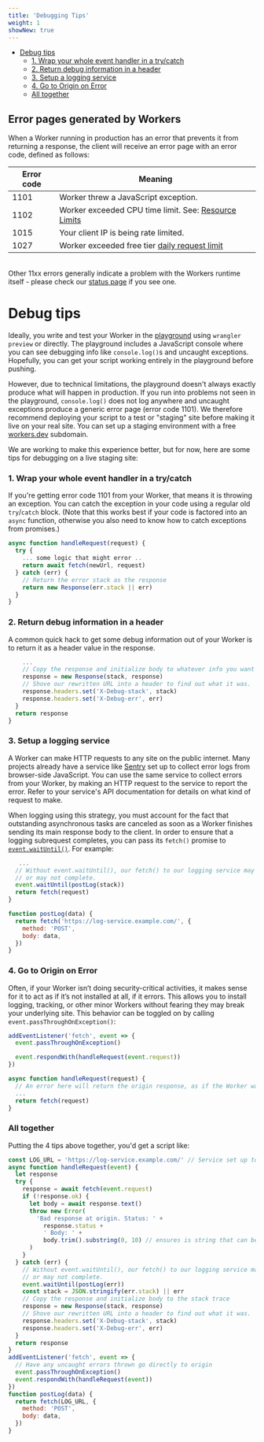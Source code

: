 ```yaml
---
title: 'Debugging Tips'
weight: 1
showNew: true
---
```


- [Debug tips](#debug-tips)
  - [1. Wrap your whole event handler in a try/catch](#1-wrap-your-whole-event-handler-in-a-try-catch)
  - [2. Return debug information in a header](#2-return-debug-information-in-a-header)
  - [3. Setup a logging service](#3-setup-a-logging-service)
  - [4. Go to Origin on Error](#4-go-to-origin-on-error)
  - [All together](#all-together)

## Error pages generated by Workers

When a Worker running in production has an error that prevents it from returning a response, the client will receive an error page with an error code, defined as follows:

| Error code | Meaning                                                                            |
| ---------- | ---------------------------------------------------------------------------------- |
| 1101       | Worker threw a JavaScript exception.                                               |
| 1102       | Worker exceeded CPU time limit. See: [Resource Limits](/about/limits)              |
| 1015       | Your client IP is being rate limited.                                              |
| 1027       | Worker exceeded free tier [daily request limit](/about/limits#Daily-Request-Limit) |

<br/>Other 11xx errors generally indicate a problem with the Workers runtime itself - please check our [status page](https://www.cloudflarestatus.com/) if you see one.

# Debug tips

Ideally, you write and test your Worker in the [playground](/tooling/playground) using `wrangler preview` or directly. The playground includes a JavaScript console where you can see debugging info like `console.log()`s and uncaught exceptions. Hopefully, you can get your script working entirely in the playground before pushing.

However, due to technical limitations, the playground doesn't always exactly produce what will happen in production. If you run into problems not seen in the playground, `console.log()` does not log anywhere and uncaught exceptions produce a generic error page (error code 1101). We therefore recommend deploying your script to a test or "staging" site before making it live on your real site. You can set up a staging environment with a free [workers.dev](/about/routes/#workers-dev) subdomain.

We are working to make this experience better, but for now, here are some tips for debugging on a live staging site:

### 1. Wrap your whole event handler in a try/catch

If you're getting error code 1101 from your Worker, that means it is throwing an exception. You can catch the exception in your code using a regular old `try`/`catch` block. (Note that this works best if your code is factored into an `async` function, otherwise you also need to know how to catch exceptions from promises.)

```javascript
async function handleRequest(request) {
  try {
    ... some logic that might error ..
    return await fetch(newUrl, request)
  } catch (err) {
    // Return the error stack as the response
    return new Response(err.stack || err)
  }
}
```

### 2. Return debug information in a header

A common quick hack to get some debug information out of your Worker is to return it as a header value in the response.

```javascript
	...
    // Copy the response and initialize body to whatever info you want to log
    response = new Response(stack, response)
    // Shove our rewritten URL into a header to find out what it was.
    response.headers.set('X-Debug-stack', stack)
    response.headers.set('X-Debug-err', err)
  }
  return response
}
```

### 3. Setup a logging service

A Worker can make HTTP requests to any site on the public internet. Many projects already have a service like [Sentry](https://sentry.io/) set up to collect error logs from browser-side JavaScript. You can use the same service to collect errors from your Worker, by making an HTTP request to the service to report the error. Refer to your service's API documentation for details on what kind of request to make.

When logging using this strategy, you must account for the fact that outstanding asynchronous tasks are canceled as soon as a Worker finishes sending its main response body to the client. In order to ensure that a logging subrequest completes, you can pass its `fetch()` promise to [`event.waitUntil()`](https://developer.mozilla.org/en-US/docs/Web/API/ExtendableEvent/waitUntil). For example:

```javascript
   ...
  // Without event.waitUntil(), our fetch() to our logging service may
  // or may not complete.
  event.waitUntil(postLog(stack))
  return fetch(request)
}

function postLog(data) {
  return fetch('https://log-service.example.com/', {
    method: 'POST',
    body: data,
  })
}
```

### 4. Go to Origin on Error

Often, if your Worker isn’t doing security-critical activities, it makes sense for it to act as if it’s not
installed at all, if it errors. This allows you to install logging, tracking, or other minor Workers without
fearing they may break your underlying site. This behavior can be toggled on by calling `event.passThroughOnException()`:

```javascript
addEventListener('fetch', event => {
  event.passThroughOnException()

  event.respondWith(handleRequest(event.request))
})

async function handleRequest(request) {
  // An error here will return the origin response, as if the Worker wasn’t present.
  ...
  return fetch(request)
}
```

### All together

Putting the 4 tips above together, you'd get a script like:

```javascript
const LOG_URL = 'https://log-service.example.com/' // Service set up to receive logs
async function handleRequest(event) {
  let response
  try {
    response = await fetch(event.request)
    if (!response.ok) {
      let body = await response.text()
      throw new Error(
        'Bad response at origin. Status: ' +
          response.status +
          ' Body: ' +
          body.trim().substring(0, 10) // ensures is string that can be a header
      )
    }
  } catch (err) {
    // Without event.waitUntil(), our fetch() to our logging service may
    // or may not complete.
    event.waitUntil(postLog(err))
    const stack = JSON.stringify(err.stack) || err
    // Copy the response and initialize body to the stack trace
    response = new Response(stack, response)
    // Shove our rewritten URL into a header to find out what it was.
    response.headers.set('X-Debug-stack', stack)
    response.headers.set('X-Debug-err', err)
  }
  return response
}
addEventListener('fetch', event => {
  // Have any uncaught errors thrown go directly to origin
  event.passThroughOnException()
  event.respondWith(handleRequest(event))
})
function postLog(data) {
  return fetch(LOG_URL, {
    method: 'POST',
    body: data,
  })
}
```
